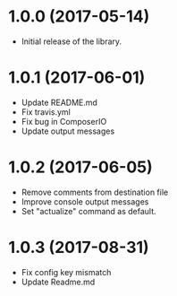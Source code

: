 # 1.0.0 (2017-05-14)

* Initial release of the library.

# 1.0.1 (2017-06-01)

* Update README.md
* Fix travis.yml
* Fix bug in ComposerIO
* Update output messages

# 1.0.2 (2017-06-05)

* Remove comments from destination file
* Improve console output messages
* Set "actualize" command as default.

# 1.0.3 (2017-08-31)

* Fix config key mismatch
* Update Readme.md
